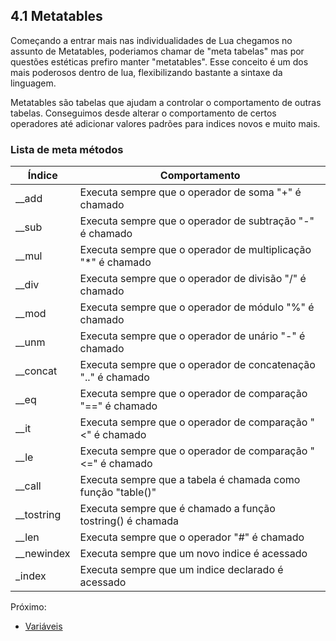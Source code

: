 ## 4.1 Metatables

Começando a entrar mais nas individualidades de Lua chegamos no assunto de Metatables, poderiamos chamar de "meta tabelas" mas por questões estéticas prefiro manter "metatables". Esse conceito é um dos mais poderosos dentro de lua, flexibilizando bastante a sintaxe da linguagem.

Metatables são tabelas que ajudam a controlar o comportamento de outras tabelas. Conseguimos desde alterar o comportamento de certos operadores até adicionar valores padrões para indices novos e muito mais.

### Lista de meta métodos

| Índice     | Comportamento                                                |
|------------|--------------------------------------------------------------|
| __add      | Executa sempre que o operador de soma "+" é chamado          |
| __sub      | Executa sempre que o operador de subtração "-" é chamado     |
| __mul      | Executa sempre que o operador de multiplicação "*" é chamado |
| __div      | Executa sempre que o operador de divisão "/" é chamado       |
| __mod      | Executa sempre que o operador de módulo "%" é chamado        |
| __unm      | Executa sempre que o operador de unário "-" é chamado        |
| __concat   | Executa sempre que o operador de concatenação ".." é chamado |
| __eq       | Executa sempre que o operador de comparação "==" é chamado   |
| __it       | Executa sempre que o operador de comparação "<" é chamado    |
| __le       | Executa sempre que o operador de comparação "<=" é chamado   |
| __call     | Executa sempre que a tabela é chamada como função "table()"  |
| __tostring | Executa sempre que é chamado a função tostring() é chamada   |
| __len      | Executa sempre que o operador "#" é chamado                  |
| __newindex | Executa sempre que um novo indice é acessado                 |
| _index     | Executa sempre que um indice declarado é acessado            |

Próximo: 
- [Variáveis](/Intermediario/OOP.md)